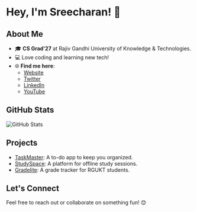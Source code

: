 # Hey, I'm Sreecharan! 👋

## About Me

- 🎓 **CS Grad'27** at Rajiv Gandhi University of Knowledge & Technologies.
- 💻 Love coding and learning new tech!
- 🌐 **Find me here**:
  - [Website](https://sr3x0r.vercel.app/)
  - [Twitter](https://x.com/sreecharandesu)
  - [LinkedIn](https://www.linkedin.com/in/sreecharan-desu/)
  - [YouTube](https://www.youtube.com/@mrsreecharan)

## GitHub Stats

![GitHub Stats](https://github-readme-stats.vercel.app/api?username=sreecharan-desu&show_icons=true&theme=radical)

## Projects

- [TaskMaster](https://github.com/sreecharan-desu/TaskMaster): A to-do app to keep you organized.
- [StudySpace](https://github.com/sreecharan-desu/Studyspace): A platform for offline study sessions.
- [Gradelite](https://github.com/sreecharan-desu/Gradelite): A grade tracker for RGUKT students.

## Let's Connect

Feel free to reach out or collaborate on something fun! 😊
